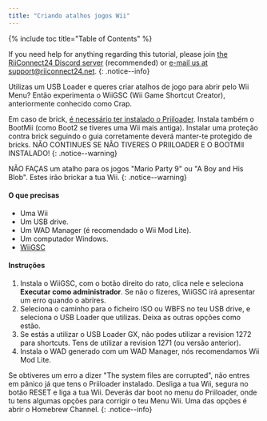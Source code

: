 ```yaml
---
title: "Criando atalhos jogos Wii"
---
```


{% include toc title="Table of Contents" %}

If you need help for anything regarding this tutorial, please join [the RiiConnect24 Discord server](https://discord.gg/rc24) (recommended) or [e-mail us at support@riiconnect24.net](mailto:support@riiconnect24.net).
{: .notice--info}

Utilizas um USB Loader e queres criar atalhos de jogo para abrir pelo Wii Menu? Então experimenta o WiiGSC (Wii Game Shortcut Creator), anteriormente conhecido como Crap.

Em caso de brick, [é necessário ter instalado o Priiloader](/priiloader). Instala também o BootMii (como Boot2 se tiveres uma Wii mais antiga). Instalar uma proteção contra brick seguindo o guia corretamente deverá manter-te protegido de bricks. NÃO CONTINUES SE NÃO TIVERES O PRIILOADER E O BOOTMII INSTALADO!
{: .notice--warning}

NÃO FAÇAS um atalho para os jogos "Mario Party 9" ou "A Boy and His Blob". Estes irão brickar a tua Wii.
{: .notice--warning}

#### O que precisas

* Uma Wii
* Um USB drive.
* Um WAD Manager (é recomendado o Wii Mod Lite).
* Um computador Windows.
* [WiiGSC](https://wiidatabase.de/downloads/pc-tools/wiigsc-ehemals-crap/)

#### Instruções

1. Instala o WiiGSC, com o botão direito do rato, clica nele e seleciona **Executar como administrador**. Se não o fizeres, WiiGSC irá apresentar um erro quando o abrires.
2. Seleciona o caminho para o ficheiro ISO ou WBFS no teu USB drive, e seleciona o USB Loader que utilizas. Deixa as outras opções como estão.
3. Se estás a utilizar o USB Loader GX, não podes utilizar a revision 1272 para shortcuts. Tens de utilizar a revision 1271 (ou versão anterior).
4. Instala o WAD generado com um WAD Manager, nós recomendamos Wii Mod Lite.

Se obtiveres um erro a dizer "The system files are corrupted", não entres em pânico já que tens o Priiloader instalado. Desliga a tua Wii, segura no botão RESET e liga a tua Wii. Deverás dar boot no menu do Priiloader, onde tu tens algumas opções para corrigir o teu Menu Wii. Uma das opções é abrir o Homebrew Channel.
{: .notice--info}
